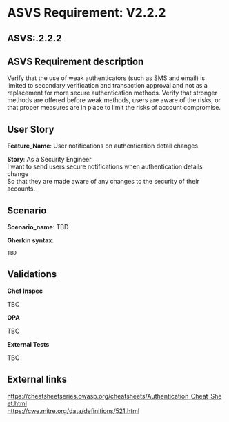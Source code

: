 # ASVS Requirement: V2.2.2

## ASVS:.2.2.2

## ASVS Requirement description

Verify that the use of weak authenticators (such as SMS and email) is limited to secondary verification and transaction approval and not as a replacement for more secure authentication methods. Verify that stronger methods are offered before weak methods, users are aware of the risks, or that proper measures are in place to limit the risks of account compromise.

## User Story

**Feature_Name**: User notifications on authentication detail changes

**Story**:
As a Security Engineer\
I want to send users secure notifications when authentication details change\
So that they are made aware of any changes to the security of their accounts.

## Scenario

**Scenario_name**: TBD

**Gherkin syntax**:

```gherkin
TBD
```

## Validations

**Chef Inspec**

TBC

**OPA**

TBC

**External Tests**

TBC

## External links

<https://cheatsheetseries.owasp.org/cheatsheets/Authentication_Cheat_Sheet.html> \
<https://cwe.mitre.org/data/definitions/521.html>
